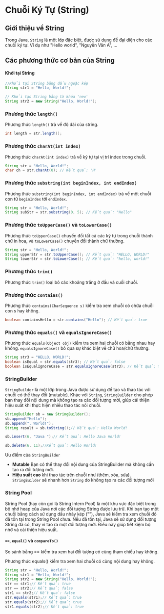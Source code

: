 # Chuỗi Ký Tự (String)

## Giới thiệu về String

Trong Java, `String` là một lớp đặc biệt, được sử dụng để đại diện cho các chuỗi ký tự. Ví dụ như "Hello world", "Nguyễn Văn A", ...

## Các phương thức cơ bản của String

#### Khởi tại String
```java
//Khởi tại String bằng dấu ngoặc kép
String str1 = "Hello, World!";

// Khởi tạo String bằng từ khóa 'new'
String str2 = new String("Hello, World!");
```

### Phương thức `length()`
Phương thức `length()` trả về độ dài của string.
```java
int length = str.length();
```

### Phương thức `charAt(int index)`
Phương thức `charAt(int index)` trả về ký tự tại vị trí index trong chuỗi.

```java
String str = "Hello, World!";
char ch = str.charAt(0); // Kết quả: 'H'
```

### Phương thức `substring(int beginIndex, int endIndex)`
Phương thức `substring(int beginIndex, int endIndex)` trả về một chuỗi con từ `beginIndex` tới `endIndex`.

```java
String str = "Hello, World!";
String subStr = str.substring(0, 5); // Kết quả: "Hello"
```

### Phương thức `toUpperCase()` và `toLowerCase()`
Phương thức `toUpperCase()` chuyển đổi tất cả các ký tự trong chuỗi thành chữ in hoa, và `toLowerCase()` chuyển đổi thành chữ thường.

```java
String str = "Hello, World!";
String upperStr = str.toUpperCase(); // Kết quả: "HELLO, WORLD!"
String lowerStr = str.toLowerCase(); // Kết quả: "hello, world!"
```

### Phương thức `trim()`

Phương thức `trim()` loại bỏ các khoảng trắng ở đầu và cuối chuỗi.

### Phương thức `contains()`
Phương thức `contains(CharSequence s)` kiểm tra xem chuỗi có chứa chuỗi con s hay không.

```java
boolean containsHello = str.contains("Hello"); // Kết quả: true
```

### Phương thức `equals()` và `equalsIgnoreCase()`
Phương thức `equals(Object obj)` kiểm tra xem hai chuỗi có bằng nhau hay không. `equalsIgnoreCase()` bỏ qua sự khác biệt về chữ hoa/chữ thường.

```java
String str3 = "HELLO, WORLD!";
boolean isEqual = str.equals(str3); // Kết quả: false
boolean isEqualIgnoreCase = str.equalsIgnoreCase(str3); // Kết quả: true
```

### StringBuilder
`StringBuilder` là một lớp trong Java được sử dụng để tạo và thao tác với chuỗi có thể thay đổi (mutable). Khác với `String`, `StringBuilder` cho phép bạn thay đổi nội dung mà không tạo ra các đối tượng mới, giúp cải thiện hiệu suất khi thực hiện nhiều thao tác nối chuỗi.


```java
StringBuilder sb = new StringBuilder();
sb.append("Hello");
sb.append(", World!");
String result = sb.toString();// Kết quả: Hello World!

sb.insert(6, "Java ");// Kết quả: Hello Java World!

sb.delete(6, 11);//Kết quả: Hello World!
```

Ưu điểm của `StringBuilder`
    
 * **Mutable** Bạn có thể thay đổi nội dung của StringBuilder mà không cần tạo ra đối tượng mới.
 * **Hiệu suất cao** khi thao tác trên chuỗi như (thêm, xóa, sửa). `StringBuilder` sẽ nhanh hơn `String` do không tạo ra các đối tượng mới


### String Pool

String Pool (hay còn gọi là String Intern Pool) là một khu vực đặc biệt trong bộ nhớ heap của Java nơi các đối tượng String được lưu trữ. Khi bạn tạo một chuỗi bằng cách sử dụng dấu nháy kép (""), Java sẽ kiểm tra xem chuỗi đó đã tồn tại trong String Pool chưa. Nếu đã tồn tại, Java sẽ sử dụng đối tượng String đã có, thay vì tạo ra một đối tượng mới. Điều này giúp tiết kiệm bộ nhớ và cải thiện hiệu suất.

#### `==`, `equal()` và `compareTo()`
So sánh bằng == kiểm tra xem hai đối tượng có cùng tham chiếu hay không.

Phương thức equals() kiểm tra xem hai chuỗi có cùng nội dung hay không.

```java
String str = "Hello, World!";
String str1 = "Hello, World!";
String str2 = new String("Hello, World!");
str == str1;// Kết quả: true
str == str2;// Kết quả: false
str1 == str2;// Kết quả: false
str.equals(str1);// Kết quả: true
str.equals(str2);// Kết quả: true
str1.equals(str2);// Kết quả: true
```